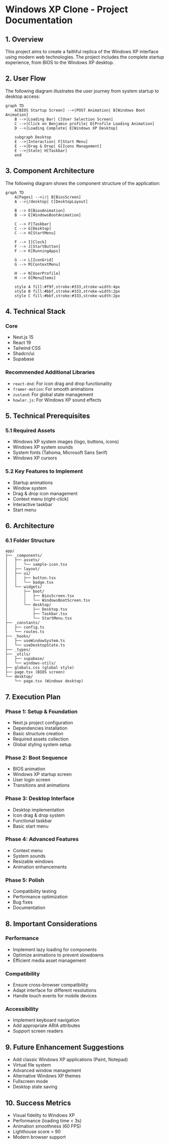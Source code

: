# Windows XP Clone - Project Documentation

## 1. Overview
This project aims to create a faithful replica of the Windows XP interface using modern web technologies. The project includes the complete startup experience, from BIOS to the Windows XP desktop.

## 2. User Flow
The following diagram illustrates the user journey from system startup to desktop access:

```mermaid
graph TD
    A[BIOS Startup Screen] -->|POST Animation| B[Windows Boot Animation]
    B -->|Loading Bar| C[User Selection Screen]
    C -->|Click on Benjamin profile| D[Profile Loading Animation]
    D -->|Loading Complete| E[Windows XP Desktop]
    
    subgraph Desktop
    E -->|Interaction| F[Start Menu]
    E -->|Drag & Drop| G[Icons Management]
    E -->|State| H[Taskbar]
    end
```

## 3. Component Architecture
The following diagram shows the component structure of the application:

```mermaid
graph TD
    A[Pages] -->|/| B[BiosScreen]
    A -->|/desktop| C[DesktopLayout]
    
    B --> D[BiosAnimation]
    B --> E[WindowsBootAnimation]
    
    C --> F[Taskbar]
    C --> G[Desktop]
    C --> H[StartMenu]
    
    F --> I[Clock]
    F --> J[StartButton]
    F --> K[RunningApps]
    
    G --> L[IconGrid]
    G --> M[ContextMenu]
    
    H --> N[UserProfile]
    H --> O[MenuItems]
    
    style A fill:#f9f,stroke:#333,stroke-width:4px
    style B fill:#bbf,stroke:#333,stroke-width:2px
    style C fill:#bbf,stroke:#333,stroke-width:2px
```

## 4. Technical Stack
### Core
- Next.js 15
- React 19
- Tailwind CSS
- Shadcn/ui
- Supabase

### Recommended Additional Libraries
- `react-dnd`: For icon drag and drop functionality
- `framer-motion`: For smooth animations
- `zustand`: For global state management
- `howler.js`: For Windows XP sound effects

## 5. Technical Prerequisites

### 5.1 Required Assets
- Windows XP system images (logo, buttons, icons)
- Windows XP system sounds
- System fonts (Tahoma, Microsoft Sans Serif)
- Windows XP cursors

### 5.2 Key Features to Implement
- Startup animations
- Window system
- Drag & drop icon management
- Context menu (right-click)
- Interactive taskbar
- Start menu

## 6. Architecture

### 6.1 Folder Structure
```
app/
├── _components/
│   ├── assets/
│   │   └── sample-icon.tsx
│   ├── layout/
│   ├── ui/
│   │   ├── button.tsx
│   │   └── badge.tsx
│   └── widgets/
│       ├── boot/
│       │   ├── BiosScreen.tsx
│       │   └── WindowsBootScreen.tsx
│       └── desktop/
│           ├── Desktop.tsx
│           ├── Taskbar.tsx
│           └── StartMenu.tsx
├── _constants/
│   ├── config.ts
│   └── routes.ts
├── _hooks/
│   ├── useWindowSystem.ts
│   └── useDesktopState.ts
├── _types/
├── _utils/
│   ├── supabase/
│   └── windows-utils/
├── globals.css (global style)
├── page.tsx (BIOS screen)
└── desktop/
    └── page.tsx (Windows desktop)
```

## 7. Execution Plan

### Phase 1: Setup & Foundation
- Next.js project configuration
- Dependencies installation
- Basic structure creation
- Required assets collection
- Global styling system setup

### Phase 2: Boot Sequence
- BIOS animation
- Windows XP startup screen
- User login screen
- Transitions and animations

### Phase 3: Desktop Interface
- Desktop implementation
- Icon drag & drop system
- Functional taskbar
- Basic start menu

### Phase 4: Advanced Features
- Context menu
- System sounds
- Resizable windows
- Animation enhancements

### Phase 5: Polish
- Compatibility testing
- Performance optimization
- Bug fixes
- Documentation

## 8. Important Considerations

### Performance
- Implement lazy loading for components
- Optimize animations to prevent slowdowns
- Efficient media asset management

### Compatibility
- Ensure cross-browser compatibility
- Adapt interface for different resolutions
- Handle touch events for mobile devices

### Accessibility
- Implement keyboard navigation
- Add appropriate ARIA attributes
- Support screen readers

## 9. Future Enhancement Suggestions

- Add classic Windows XP applications (Paint, Notepad)
- Virtual file system
- Advanced window management
- Alternative Windows XP themes
- Fullscreen mode
- Desktop state saving

## 10. Success Metrics

- Visual fidelity to Windows XP
- Performance (loading time < 3s)
- Animation smoothness (60 FPS)
- Lighthouse score > 90
- Modern browser support